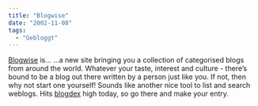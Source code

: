 ```yaml
---
title: "Blogwise"
date: "2002-11-08"
tags:
  - "Gebloggt"
---
```


[Blogwise](https://web.archive.org/web/20030505204835/http://www.blogwise.com/ "blogwise [en-us]") is…
…a new site bringing you a collection of categorised blogs from around the world. Whatever your taste, interest and culture - there’s bound to be a blog out there written by a person just like you. If not, then why not start one yourself!
Sounds like another nice tool to list and search weblogs. Hits [blogdex](https://web.archive.org/web/20030505204835/http://blogdex.media.mit.edu/) high today, so go there and make your entry.
